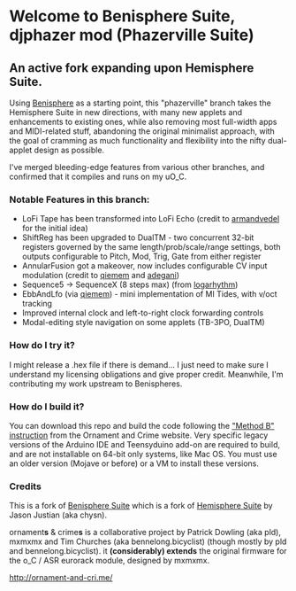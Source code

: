 Welcome to Benisphere Suite, djphazer mod (Phazerville Suite)
===

## An active fork expanding upon Hemisphere Suite.

Using [Benisphere](https://github.com/benirose/O_C-BenisphereSuite) as a starting point, this "phazerville" branch takes the Hemisphere Suite in new directions, with many new applets and enhancements to existing ones, while also removing most full-width apps and MIDI-related stuff, abandoning the original minimalist approach, with the goal of cramming as much functionality and flexibility into the nifty dual-applet design as possible.

I've merged bleeding-edge features from various other branches, and confirmed that it compiles and runs on my uO_C.

### Notable Features in this branch:

* LoFi Tape has been transformed into LoFi Echo (credit to [armandvedel](https://github.com/armandvedel/O_C-HemisphereSuite_log) for the initial idea)
* ShiftReg has been upgraded to DualTM - two concurrent 32-bit registers governed by the same length/prob/scale/range settings, both outputs configurable to Pitch, Mod, Trig, Gate from either register
* AnnularFusion got a makeover, now includes configurable CV input modulation (credit to [qiemem](https://github.com/qiemem/O_C-HemisphereSuite/tree/expanded-clock-div) and [adegani](https://github.com/adegani/O_C-HemisphereSuite))
* Sequence5 -> SequenceX (8 steps max) (from [logarhythm](https://github.com/Logarhythm1/O_C-HemisphereSuite))
* EbbAndLfo (via [qiemem](https://github.com/qiemem/O_C-HemisphereSuite/tree/trig-and-tides)) - mini implementation of MI Tides, with v/oct tracking
* Improved internal clock and left-to-right clock forwarding controls
* Modal-editing style navigation on some applets (TB-3PO, DualTM)

### How do I try it?

I might release a .hex file if there is demand... I just need to make sure I understand my licensing obligations and give proper credit. Meanwhile, I'm contributing my work upstream to Benispheres.

### How do I build it?

You can download this repo and build the code following the ["Method B" instruction](https://ornament-and-cri.me/firmware/#method_b) from the Ornament and Crime website. Very specific legacy versions of the Arduino IDE and Teensyduino add-on are required to build, and are not installable on 64-bit only systems, like Mac OS. You must use an older version (Mojave or before) or a VM to install these versions.

### Credits

This is a fork of [Benisphere Suite](https://github.com/benirose/O_C-BenisphereSuite) which is a fork of [Hemisphere Suite](https://github.com/Chysn/O_C-HemisphereSuite) by Jason Justian (aka chysn).

ornament**s** & crime**s** is a collaborative project by Patrick Dowling (aka pld), mxmxmx and Tim Churches (aka bennelong.bicyclist) (though mostly by pld and bennelong.bicyclist). it **(considerably) extends** the original firmware for the o_C / ASR eurorack module, designed by mxmxmx.

http://ornament-and-cri.me/

